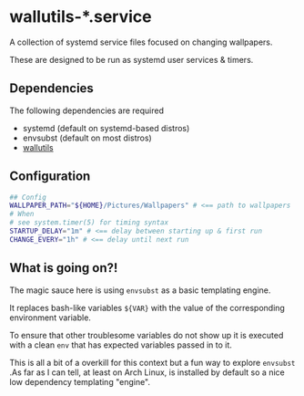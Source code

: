 # wallutils-*.service

A collection of systemd service files focused on changing wallpapers.

These are designed to be run as systemd user services & timers.

## Dependencies

The following dependencies are required

 * systemd (default on systemd-based distros)
 * envsubst (default on most distros)
 * [wallutils](https://github.com/xyproto/wallutils)

## Configuration

```bash
## Config
WALLPAPER_PATH="${HOME}/Pictures/Wallpapers" # <== path to wallpapers
# When 
# see system.timer(5) for timing syntax
STARTUP_DELAY="1m" # <== delay between starting up & first run
CHANGE_EVERY="1h" # <== delay until next run
```

## What is going on?!

The magic sauce here is using `envsubst` as a basic templating engine.

It replaces bash-like variables `${VAR}` with the value
of the corresponding environment variable.

To ensure that other troublesome variables do not show up it is executed with a
clean `env` that has expected variables passed in to it.

This is all a bit of a overkill for this context but a fun way to explore `envsubst` .As far as I can tell, at
least on Arch Linux, is installed by default so a nice low dependency
templating "engine".
